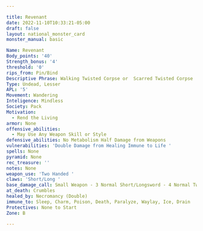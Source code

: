 ```yaml
---

title: Revenant
date: 2022-11-10T10:33:21-05:00
draft: false
layout: national_monster_card
monster_manual: basic

Name: Revenant
Body_points: '40'
Strength_bonus: '4'
threshold: '0'
rips_from: Pin/Bind
Descriptive Phrase: Walking Twisted Corpse or  Scarred Twisted Corpse
Type: Undead, Lesser
APL: '5'
Movement: Wandering
Inteligence: Mindless
Society: Pack
Motivation: 
  - Rend the Living
armor: None
offensive_abilities: 
  - May Use Any Weapon Skill or Style
defensive_abilities: No Metabolism Half Damage from Weapons
vulnerabilities: 'Double Damage from Healing Immune to Life '
spells: None
pyramid: None
rec_treasure: ''
notes: None
weapon_use: 'Two Handed '
claws: 'Short/Long '
base_damage_call: Small Weapon - 3 Normal Short/Longsword - 4 Normal Two Handed - 7 Normal
at_death: Crumbles
healed_by: Necromancy (Double)
immune_to: Sleep, Charm, Poison, Death, Paralyze, Waylay, Ice, Drain
Protectives: None to Start
Zone: B

---
```



